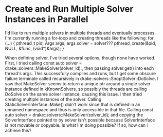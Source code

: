 
# Create and Run Multiple Solver Instances in Parallel

I'd like to run multiple solvers in multiple threads and eventually processes. I'm currently running a for-loop and creating threads like the following:
for (...) {
    pthread_t pid;
    Args args;
    args.solver = solver???
    pthread_create(&pid, NULL, &func, (void*)&args);
}

When defining solver, I've tried several options, though none have worked.
First, I tried calling const auto solver = drake::solvers::MakeSolver(solver_id);, then passing solver.get() into each thread's args. This successfully compiles and runs, but I get some obscure failure terminate called recursively in drake::solvers::SnoptSolver::DoSolve. I saw that MakeSolver seems to return a unique ptr around a single solver instance defined in kKnownSolvers, so possibly the threads are calling DoSolve on the same solver instance, causing this issue.
I then tried creating multiple instances of the solver. Calling StaticSolverInterface::Make<SnoptSolver>() didn't work since that is defined in an unnamed namespace and thus is only accessible in that file. Calling const auto solver = drake::solvers::MakeSolver(solver_id); and copying the SolverInterface pointed to by solver isn't possible because SolverInterface is not movable or copyable.
Is what I'm doing possible? If so, how can I achieve this?

        